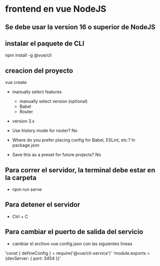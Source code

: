 # frontend en vue NodeJS

## Se debe usar la version 16 o superior de NodeJS

## instalar el paquete de CLI

npm install -g @vue/cli

## creacion del proyecto

vue create <proyecto>

- manually select features  
    - manually select version (optional)
    - Babel
    - Router   

- version 3.x

- Use history mode for router? No

- Where do you prefer placing config for Babel, ESLint, etc.? In package.json

- Save this as a preset for future projects? No

## Para correr el servidor, la terminal debe estar en la carpeta <proyecto>

- npm run serve

## Para detener el servidor

- Ctrl + C

## Para cambiar el puerto de salida del servicio
- cambiar el archivo vue.config.json con las siguientes lineas

'const { defineConfig } = require('@vue/cli-service')'
'module.exports = {devServer: {  port: 3454 \}\}'

